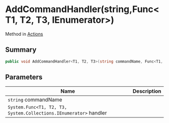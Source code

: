 # AddCommandHandler(string,Func\<T1, T2, T3, IEnumerator>)

Method in [Actions](./)

## Summary

```csharp
public void AddCommandHandler<T1, T2, T3>(string commandName, Func<T1, T2, T3, IEnumerator> handler)
```

## Parameters

| Name                                                              | Description |
| ----------------------------------------------------------------- | ----------- |
| `string` commandName                                              |             |
| `System.Func<T1, T2, T3, System.Collections.IEnumerator>` handler |             |
